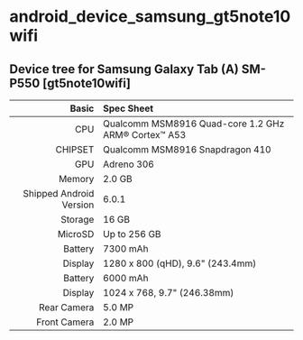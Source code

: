 # android_device_samsung_gt5note10wifi

## Device tree for Samsung Galaxy Tab (A) SM-P550 [gt5note10wifi]

Basic   | Spec Sheet
-------:|:-------------------------
CPU     | Qualcomm MSM8916 Quad-core 1.2 GHz ARM® Cortex™ A53
CHIPSET | Qualcomm MSM8916 Snapdragon 410
GPU     | Adreno 306
Memory  | 2.0 GB
Shipped Android Version | 6.0.1
Storage | 16 GB
MicroSD | Up to 256 GB
Battery | 7300 mAh
Display | 1280 x 800 (qHD), 9.6" (243.4mm)
Battery | 6000 mAh
Display | 1024 x 768, 9.7" (246.38mm)
Rear Camera  | 5.0 MP
Front Camera | 2.0 MP

